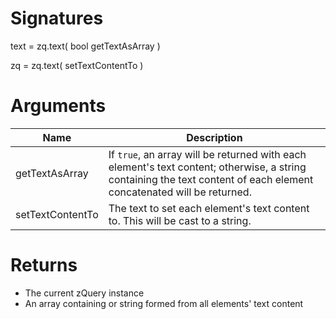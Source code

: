 <!-- start reference -->

# Signatures

text = zq.text( bool getTextAsArray )

zq = zq.text( setTextContentTo )

# Arguments

|Name|Description|
|---|---|
|getTextAsArray|If `true`, an array will be returned with each element's text content; otherwise, a string containing the text content of each element concatenated will be returned.|
|setTextContentTo|The text to set each element's text content to. This will be cast to a string.|

# Returns

- The current zQuery instance
- An array containing or string formed from all elements' text content

<!-- end reference -->
